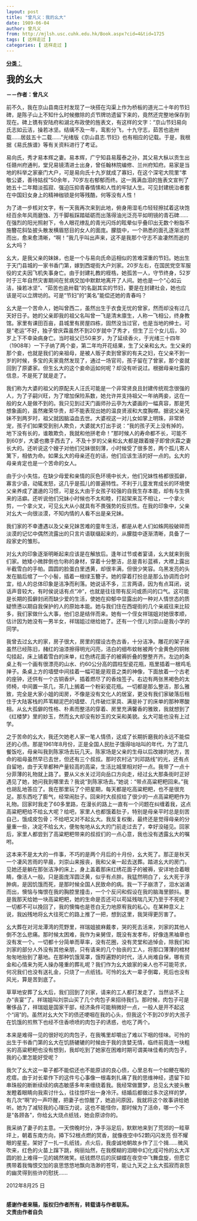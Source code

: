 ```yaml
---
layout: post
title: "曾凡义：我的幺大"
date: 1989-06-04
author: 曾凡义
from: http://mjlsh.usc.cuhk.edu.hk/Book.aspx?cid=4&tid=1725
tags: [ 这样走过 ]
categories: [ 这样走过 ]
---
```


<div style="margin: 15px 10px 10px 0px;">
 <div>
  <span id="ctl00_ContentPlaceHolder1_chapter1_SubjectLabel" style="font-weight:bold;text-decoration:underline;">
   分类：
  </span>
 </div>
 <p>
  <strong>
   <font size="5">
    我的幺大
   </font>
  </strong>
 </p>
 <p>
  <strong>
   －－作者：曾凡义
  </strong>
 </p>
 <p>
  前不久，我在京山县南庄村发现了一块搭在沟渠上作为桥板的道光二十年的节妇碑，是陈子山上不知什么时候撤除的贞节牌坊遗留下来的，竟然还完整地保存到现在。碑上镌有安陆府和湖北布政使的旌表文，有这样的文字：“京山节妇易向氏志如云洁，操若冰坚。结缡不及一年，鸾影分飞，十九守志，茹苦也逾卅载……居兹五十二载……”光绪版《京山县志.节妇》也有相应的记载。于是，我根据《易氏族谱》等有关资料进行了考证。
 </p>
 <p>
  易向氏，秀才易本辉之妻。易本辉，广宁知县易履泰之孙，其父易大枞以贡生出任赣州府通判，堂兄易镜清进士出身，曾任翰林院编修、兰州府知府。易家是当地的科举之家豪门大户，可是易向氏十九岁就成了寡妇，在这个深宅大院里“孝敬公婆，善待姑叔”50余年，70岁左右郁郁而终。这一溅满血泪的旌表文宣判了她五十二年黯淡孤寂、强迫压抑青春情愫和人性的牢狱人生。可见封建统治者套在中国妇女身上的精神枷锁是何等残酷，何等没有人性！
 </p>
 <p>
  为了进一步核对文字，有一天我再次来到此地，俯身用湿毛巾轻轻擦拭着这块饱经百余年风雨磨蚀、万千脚板踩踏砥砺而出落得油光泛亮平如明镜的青石碑……在强烈的阳光照射下，令人眼花缭乱的青光闪烁的眩晕似乎叠印出无数个粉脂不施簪花斜坠披头散发横眉怒目的女人的面庞。朦胧中，一个熟悉的面孔逐渐淡然而出，愈来愈清晰，“啊！”我几乎叫出声来，这不是我那个守志不渝凄然而逝的幺大吗？
 </p>
 <p>
  幺大，是我父亲的妹妹，也是一个与易向氏命运相似的苦难深重的节妇。她出生于天门县城的一家书香门第，嫁到西堤街大户刘家。20岁左右，在国民党空军服役的丈夫因飞机失事身亡。由于封建礼教的桎梏，她孤苦一人，守节终身，52岁时于三年自然灾害期间在贫病交加中默默地离开了人间。她也是一个“心如云洁，操若冰坚”、“茹苦也逾卅载”的名副其实的节妇，要是在封建社会，她也应该是可以立牌坊的。可是“节妇”的“美名”能偿还她的青春吗？
 </p>
 <p>
  幺大是一个苦命人，她叫曾西二，虽然出生于衣食无忧的曾家，然而却没有过几天好日子。她的父亲即我的祖父名叫曾一飞是清末廪生，人称一飞相公，终身教馆。家里有课田百亩，县城里有房屋四栋，固然没当过官，也是当地的绅士。可是“老运”不好，独子曾庆霖虽然不到20岁就中了秀才，但生了三个女儿后，30岁上下不幸染病身亡。当时祖父已50来岁，为了延续香火，于光绪三十四年（1908年）一下子纳了两个妾，第二年均开花结果，生了父亲和幺大。生父亲的那个妾，也就是我们的亲祖母，是被人贩子卖到曾家的有夫之妇，在父亲不到一岁的时候，多宝的夫家竟然发现了，通过一场官司，孩子留在了曾家，那个妾就回到了原婆家。但生幺大的这个妾命运如何呢？却没有听说过。根据母亲吐露的信息，不是死了就是走了。
 </p>
 <p>
  我们称为大婆的祖父的原配夫人汪氏可能是一个非常贤良且封建传统观念很强的人，为了子嗣兴旺，为了增加保险系数，她允许并支持祖父一年纳两妾，这在一般的女人是做不到的。我只见到过天门画师孙云亭为大婆画的一幅真容，那是凭想象画的，虽然雍荣华贵，却不能表现出她的温良贤淑和大度胸襟。据说父亲兄妹不到两岁时，祖父就因脑溢血去世。大婆视这一对儿女如掌上明珠，非常娇宠，孩子们如果受到别人欺负，大婆就大打出手说：“我的孩子天上没有掉的，地下没有长的，谁敢欺负，我就和他拼老命！”那时候人的寿命都不长，可能不到60岁，大婆也撒手西去了，不及十岁的父亲和幺大都是跟着嫂子即曾庆霖之妻长大的。还听说这个嫂子对他们兄妹很刻薄，小时候受了很多苦，两个孤儿寄人篱下，相依为命。如果幺大的母亲还在的话，他们应该生活的好一点的。幺大的母亲肯定也是一个苦命的女人。
 </p>
 <p>
  由于少小失怙，在缺少母爱和亲情的灰色环境中长大，他们兄妹性格都很孤僻，寡言少语，动辄发怒，这几乎是孤儿的普遍特性。不利于儿童发育成长的环境使父亲养成了邋遢的习惯，可是幺大由于女孩子较强的自我生存本能，却有与生俱来的洁癖。还听说他们兄妹小时候也不太和睦，打起架来互不相让，一个拿火剪，一个拿火叉，可见幺大从小就具有不畏强势的反抗性。在我的印象中，父亲对幺大一向很淡漠，不知内情的人看不出是亲兄妹。
 </p>
 <p>
  我们家的不幸遭遇以及父亲兄妹苦难的童年生活，都是从老人们如蛛网般破碎而淡漠的记忆中偶然流露出的只言片语联缀起来的，从朦胧中逐渐清晰，具备了一段家史的雏形。
 </p>
 <p>
  对幺大的印象逐渐明晰起来应该是在解放后。逢年过节或者宴请，幺大就来到我们家。她矮小微胖倒也匀称的身材，穿着十分整洁，总是青衫蓝裤，大襟上露出半截雪白的手帕。圆圆的脸蛋白里透黄，却很丰满，但很少笑容。乌黑发亮的头发在脑后绾了一个小髻，插着一根绿玉簪子。她的穿着打扮总是那么协调而合时宜，给人的总体印象是洁净而利落。她说话不多，三言两语，因为有点耳闭，说话声音较大，有时侯说话有点“冲”，也就是往往带有反问或质问的口气。这可能是长期的孤僻封闭而缺少爱的生活，使她在抑郁中显露出的一种对人情世态的质疑愤懑以期自我保护的人的原始本能。她与我们住在西堤街的几个亲戚往来比较多，我们家做什么大事，他们总是结伴而来。她有一个侄女祥瑞姐对她很孝顺，估计因为她没有一男半女，祥瑞姐过继给她了。还有一个侄儿刘崇山是我小学的同学。
 </p>
 <p>
  我曾去过幺大的家，房子很大，房里的摆设古色古香，十分洁净。雕花的架子床虽然已经陈旧，赭红的油漆擦得明光闪亮，洁白的细布蚊帐被两个金黄色的铜帐勾挂起，床上铺着雪白的床单，红色绣花面子的被褥折叠的整整齐齐。左边的条桌上有一个画有很漂亮的山水、约60公分高的圆柱型瓷花瓶，瓶里插着一根鸡毛掸子。条桌上方的墙壁中间挂着一幅可能是观音之类的神像，下面放着一个古老的座钟，还供有一个古铜香炉，插着燃尽了的香烛签子。右边有两张黑褐色的太师椅，中间置一茶几，茶几上搁着一个粉彩瓷花瓶。一切都是那么整洁，那么雅致，完全是大家小姐的闺房，不像是没有文化人的居室，更没有我们家破落后租住于大陆客栈的芦苇糊泥巴的墙壁、几件破烂家具、满是补丁的床单的那种寒酸相。从幺大孤僻的性格、朴素而整洁的穿着、房里充满馨香的雅致，我就想到了《红楼梦》里的妙玉，然而幺大却没有妙玉的文采和美貌。幺大可能也没有上过学。
 </p>
 <p>
  之于苦命的幺大，我还欠她老人家一笔人情债，这成了长期折磨我的永远不能偿还的心债。那是1961年8月份，正是全国人民肚子饿得咕咕叫的年代，为了混几餐饭吃，母亲叫我到陈家场去玩几天。陈家场是父亲的生母以后改嫁的地方，苦命的祖母虽然早已去世，但还有三个叔叔。那时农村沾“刘邓路线”的光，还有点自留地，由于天旱都种产量较高的高粱，生活比城里相对好一点。我带了一点十分菲薄的礼物就上路了。要从义水关过河向岳口方向走，经过幺大那条街时正好遇见了她，她问我到哪里去？我说“到陈家场去。”她说：“带点高粱粑粑回来。”我也胡乱地答应了。我在那里玩了个把星期，每天都是吃高粱粑粑，也不是很充足。那东西吃了膨气，经常闹肚子。回来时大叔叔给了很少的一点高粱粑粑作为礼物。回家时我走了60多里路，在漫长的路上一直有一个问题在纠缠着我，这点高粱粑粑给不给幺大呢？给吧，家里人也都饿着肚子，特别是母亲平时总是刻苦自己，饿成皮包骨；不给吧又对不起幺大。我反复权衡，最终还是觉得母亲的分量重一些，决定不给幺大，便匆匆地从幺大的门前走过去了，幸好没碰见。回家后，家里人都尝到了高粱粑粑带来的叔叔们的一点心意，我也没有透露幺大的嘱咐。
 </p>
 <p>
  这本来不是太大的一件事，不巧的是两个月后的十月份，幺大死了。那正是秋天一个凄风苦雨的早晨，刘崇山来报丧，我和父亲一起去送葬。踏进幺大的房门，见她还是躺在那张洁净的床上，身上盖着那床红绣花面子的被褥，安详地合着眼睛，像活人一般。只是面庞浑圆泛黄，似乎有点胖。我猛然明白了，幺大死于浮肿病，是因饥饿而死，是那时候全国人民致命的病。我一下子崩溃了，泪水汹涌而出，懊恼与悔恨在我的胸腔里撞击，一个个反问和假设在我的脑海里颤抖。要是我那天给她一块高粱粑粑，她的生命是否还可以苟延残喘几天乃至于不死呢？一切都不可以挽回了，我的懊悔也是苍白无力地原宥我的私心。在某种意义上说，我凶残地将幺大往死亡的路上推了一把，想到这里，我哭得更厉害了。
 </p>
 <p>
  幺大葬在对河龙潭湾的荒野里，祥瑞姐披麻戴孝，哭的死去活来，刘家的其他人倒不怎么悲痛。那时候太困难，我作为亲舅侄，既没有发孝布，好像连黑袖章也没有发一个。一切都十分简单而草率，没有花圈，没有灵堂和追悼会，除我们和刘家的部分人外没有其他亲朋，只有请来的几个抬丧的工人，将那口薄薄的棺材匆匆地抬到了墓地。在那种饥饿笼罩，饿殍遍野的时代，活人尚难自保，哪有资金和心情来为死人操办隆重的葬礼呢？我们作为幺大娘家的亲人也不可能苛求，何况我们也没有送礼金，只烧了一点纸钱。可怜的幺大一辈子倒霉，死后也没有风光，算是苦到底了。
 </p>
 <p>
  草草地安葬了幺大后，我们回到了刘家，请来的工人都打发走了，当然谈不上办“丧宴”了。祥瑞姐叫刘崇山买了几个肉包子来招待我们。那时候，肉包子可是奢侈品了，祥瑞姐是国家干部，经济条件可能稍微好一点，一般人是开不起这个“阔”的。虽然对幺大欠下的债还哽咽在我的心头，但我这个不到20岁的大孩子在饥饿的煎熬下也经不住香喷喷的肉包子的诱惑，也吃了两个。
 </p>
 <p>
  本来是难得一见的很好吃的肉包子，在我嘴里却嚼出了难以下咽的怪味。可怜的出生于书香门第的幺大在饥肠辘辘的时候由于我的贪婪无情，临终前竟连一块粗劣的高粱粑粑也没有想到，我却吃到了她家在困难时期可谓美味佳肴的肉包子，我的心里怎能好受呢？
 </p>
 <p>
  我欠了幺大这一辈子都不能偿还也不能原谅的良心债，心里总有一个如鲠在喉的疙瘩。由于对长辈作下的这件亏心事像一根毒刺扎痛了我的思维神经，遗留下如串珠般的断断续续的病态敏感多年来缠绕着我。我经常做噩梦，总见幺大披头散发瞪着眼睛向我索讨什么，往往惊吓出一身冷汗。结婚后都做过多次这样的梦，有几次“啊”的一声吓醒，把妻子也惊醒了，她追问原因，我就将这个故事讲给她听。她为了减轻我的心理压力说，这也不能怪你，那时候为了活命，哪一个不是“各顾各”，你给幺大烧点纸钱，她会原谅你的。
 </p>
 <p>
  我采纳了妻子的主意。一天傍晚时分，净手浴足后，默默地来到了荒郊的一畦草坪上，朝着东南方向，揷下52根点燃的冥香，就像夜空中52颗闪闪发亮 但不耀眼的星星。架好了一扎一扎纸钱，点火后，我虔诚地朝故乡作了三个揖……微风吹来，红色的火苗上蹿下跳，绚丽灿然，在我模糊的泪眼中幻化成可怜的幺大浑圆的脸上难得一见的嫣然微笑。纸钱燃尽后的灰蝴蝶在夜空中飞舞盘旋，但愿它携带着我悔恨交加的哀思悠悠地飘向浩渺的苍穹，能让九天之上幺大孤寂而哀怨的幽灵得到些许的慰抚……
 </p>
 <p>
  2012年8月25 日
 </p>
 <p>
  <br/>
  <strong>
   感谢作者来稿，版权归作者所有，转载请与作者联系。
   <br/>
   文责由作者自负
  </strong>
 </p>
</div>

